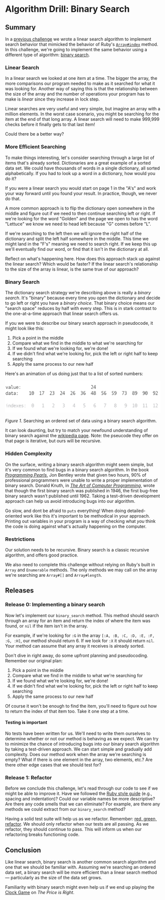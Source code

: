 # Algorithm Drill: Binary Search

## Summary
In a [previous challenge][algorithm-drill-linear-search-challenge] we wrote a linear search algorithm to implement search behavior that mimicked the behavior of Ruby's [`Array#index`][rubydocs Array#index] method.  In this challenge, we're going to implement the same behavior using a different type of algorithm:  [binary search][wikipedia binary search].

### Linear Search

In a linear search we looked at one item at a time. The bigger the array, the more comparisons our program needed to make as it searched for what it was looking for. Another way of saying this is that the relationship between the size of the array and the number of operations your program has to make is _linear_ since they increase in lock step.

Linear searches are very useful and very simple, but imagine an array with a million elements. In the worst case scenario, you might be searching for the item at the end of that long array. A linear search will need to make 999,999 checks before it finally gets to that last item!

Could there be a better way?

### More Efficient Searching

To make things interesting, let's consider searching through a large list of items that's already sorted. Dictionaries are a great example of a sorted data set. We could have thousands of words in a single dictionary, all sorted alphabetically. If you had to look up a word in a dictionary, how would you do it?

If you were a linear search you would start on page 1 in the "A's" and work your way forward until you found your result. In practice, though, we never do that.

A more common approach is to flip the dictionary open somewhere in the middle and figure out if we need to then continue searching left or right. If we're looking for the word "Golden" and the page we open to has the word "Lettuce" we know we need to head left because "G" comes before "L".

If we're searching to the left then we will ignore the right half of the dictionary and split the left half somewhere in the middle. This time we might land in the "F's" meaning we need to search right. If we keep this up we'll eventually find our word, or find that it isn't in the dictionary at all.

Reflect on what's happening here. How does this approach stack up against the linear search? Which would be faster? If the linear search's relationship to the size of the array is linear, is the same true of our approach?

### Binary Search

The dictionary search strategy we're describing above is really a _binary search_. It's "binary" because every time you open the dictionary and decide to go left or right you have a _binary choice_. That binary choice means our "search space" reduces by half with every step. This is in stark contrast to the one-at-a-time approach that linear search offers us.

If you we were to describe our binary search approach in pseudocode, it might look like this:

 1. Pick a point in the middle
 1. Compare what we find in the middle to what we're searching for
 1. If we found what we're looking for, we're done!
 1. If we didn't find what we're looking for, pick the left or right half to keep searching
 1. Apply the same process to our new half

Here's an animation of us doing just that to a list of sorted numbers:

![binary search animation](readme-assets/binary-search.gif)

*Figure 1*. Searching an ordered set of data using a binary search algorithm.

It can look daunting, but try to match your newfound understanding of binary search against the [wikipedia page][wikipedia binary search]. Note: the pseucode they offer on that page is iterative, but ours will be recursive.

### Hidden Complexity
On the surface, writing a binary search algorithm might seem simple, but it's very common to find bugs in a binary search algorithm. In the book *[Programming Pearls]*, Jon Bentley wrote that given two hours, 90% of professional programmers were unable to write a proper implementation of binary search.  Donald Knuth, in *[The Art of Computer Programming]*, wrote that though the first binary search was published in 1946, the first bug-free binary search wasn’t published until 1962.  Taking a test-driven development approach can help us avoid introducing bugs into our algorithm.

Go slow, and dont be afraid to `puts` everything! When doing detailed-oriented work like this it's important to be methodical in your approach. Printing out variables in your program is a way of checking what _you_ think the code is doing against what's actually happening on the computer.

### Restrictions

Our solution needs to be recursive. Binary search is a classic recursive algorithm, and offers good practice.

We also need to complete this challenge without relying on Ruby's built in `Array` and `Enumerable` methods.  The only methods we may call on the array we're searching are `Array#[]` and `Array#length`.

## Releases
### Release 0: Implementing a binary search

Now let's implement our `binary_search` method. This method should search through an array for an item and return the index of where the item was found, or `nil` if the item isn't in the array.

For example, if we're looking for `:G` in the array `[:A, :B, :C, :D, :E, :F, :G, :H]`, our method should return 6. If we look for `:X` it should return `nil`. Your method can assume that any array it receives is already sorted.

Don't dive in right away, do some upfront planning and pseudocoding. Remember our original plan:

 1. Pick a point in the middle
 1. Compare what we find in the middle to what we're searching for
 1. If we found what we're looking for, we're done!
 1. If we didn't find what we're looking for, pick the left or right half to keep searching
 1. Apply the same process to our new half

Of course it won't be enough to find the item, you'll need to figure out how to return the index of that item too. Take it one step at a time.

#### Testing is important
No tests have been written for us.  We'll need to write them ourselves to determine whether or not our method is behaving as we expect.  We can try to minimize the chance of introducing bugs into our binary search algorithm by taking a test-driven approach.  We can start simple and gradually add complexity.  Does our method work when the array we're searching is empty?  What if there is one element in the array, two elements, etc.?  Are there other edge cases that we should test for?

### Release 1: Refactor
Before we conclude this challenge, let's read through our code to see if we might be able to improve it.  Have we followed the [Ruby style guide] (e.g., spacing and indentation)?  Could our variable names be more descriptive?  Are there any code smells that we can eliminate?  For example, are there any methods we could extract from our `binary_search` method?

Having a solid test suite will help us as we refactor.  Remember:  [red, green, refactor].  We should only refactor when our tests are all passing.  As we refactor, they should continue to pass.  This will inform us when our refactoring breaks functioning code.

## Conclusion
Like linear search, binary search is another common search algorithm and one that we should be familiar with.  Assuming we're searching an ordered data set, a binary search will be more efficient than a linear search method — particularly as the size of the data set grows.

Familiarity with binary search might even help us if we end up playing the [Clock Game][price is right clock game videos] on *The Price is Right*.


[algorithm-drill-linear-search-challenge]: ../../../algorithm-drill-linear-search-challenge
[price is right clock game videos]: https://www.google.com/webhp?&tbm=vid#tbm=vid&q=the+price+is+right+clock+game
[Programming Pearls]: http://www.amazon.com/Programming-Pearls-Press-Louis-Bentley/dp/0201103311/
[red, green, refactor]: http://www.jamesshore.com/Blog/Red-Green-Refactor.html
[rubydocs Array#index]: http://ruby-doc.org/core-2.1.0/Array.html#method-i-index
[Ruby style guide]: https://github.com/bbatsov/ruby-style-guide
[The Art of Computer Programming]: http://www.amazon.com/Computer-Programming-Volumes-1-4A-Boxed/dp/0321751043/
[wikipedia binary search]: http://en.wikipedia.org/wiki/Binary_search_algorithm
